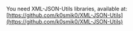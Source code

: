 You need XML-JSON-Utils libraries, available at: [https://github.com/k0smik0/XML-JSON-Utils](https://github.com/k0smik0/XML-JSON-Utils)
